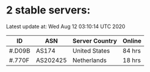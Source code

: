 # 2 stable servers:

Latest update at: Wed Aug 12 03:10:14 UTC 2020

| ID | ASN | Server Country | Online |
| -- | --- | -------------- | ------ |
| #.D09B | AS174 | United States | 84 hrs |
| #.770F | AS202425 | Netherlands | 18 hrs |

